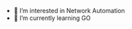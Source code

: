 
- 👀 I’m interested in Network Automation
- 🌱 I’m currently learning GO

<!---
✨ special ✨ repository because its `README.md` (this file) appears on your GitHub profile.
You can click the Preview link to take a look at your changes.
--->
